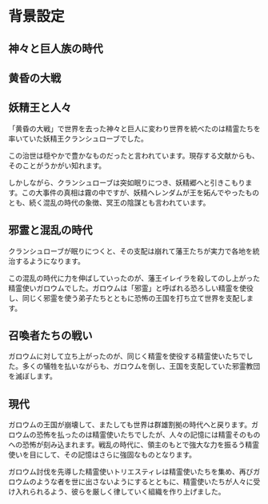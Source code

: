 # 背景設定

## 神々と巨人族の時代




## 黄昏の大戦


## 妖精王と人々

「黄昏の大戦」で世界を去った神々と巨人に変わり世界を統べたのは精霊たちを率いていた妖精王クランシュローブでした。

この治世は穏やかで豊かなものだったと言われています。現存する文献からも、そのことがうかがい知れます。

しかしながら、クランシュローブは突如眠りにつき、妖精郷へと引きこもります。この大事件の真相は霧の中ですが、妖精ヘレンダムが王を妬んでやったものとも、続く混乱の時代の象徴、冥王の陰謀とも言われています。


## 邪霊と混乱の時代

クランシュローブが眠りにつくと、その支配は崩れて藩王たちが実力で各地を統治するようになります。

この混乱の時代に力を伸ばしていったのが、藩王イレイラを殺してのし上がった精霊使いガロウムでした。ガロウムは「邪霊」と呼ばれる恐ろしい精霊を使役し、同じく邪霊を使う弟子たちとともに恐怖の王国を打ち立て世界を支配します。

## 召喚者たちの戦い

ガロウムに対して立ち上がったのが、同じく精霊を使役する精霊使いたちでした。多くの犠牲を払いながらも、ガロウムを倒し、王国を支配していた邪霊教団を滅ぼします。

## 現代

ガロウムの王国が崩壊して、またしても世界は群雄割拠の時代へと戻ります。ガロウムの恐怖を払ったのは精霊使いたちでしたが、人々の記憶には精霊そのものへの恐怖が刻み込まれます。戦乱の時代に、領主のもとで強大な力を振るう精霊使いを目にして、その記憶はさらに強固なものとなります。

ガロウム討伐を先導した精霊使いトリエスティレは精霊使いたちを集め、再びガロウムのような者を世に出さないようにするとともに、精霊使いたちが人々に受け入れられるよう、彼らを厳しく律していく組織を作り上げました。
